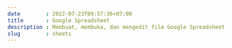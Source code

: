 ```yaml
---
date        : 2022-07-23T09:57:36+07:00
title       : Google Spreadsheet
description : Membuat, membuka, dan mengedit file Google Spreadsheet
slug        : sheets
---
```


